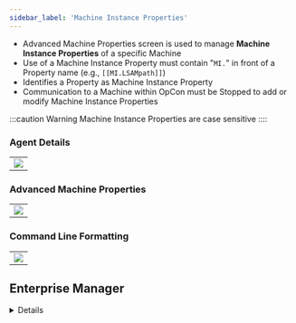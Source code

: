 ```yaml
---
sidebar_label: 'Machine Instance Properties'
---
```


* Advanced Machine Properties screen is used to manage **Machine Instance Properties** of a specific Machine
* Use of a Machine Instance Property must contain "```MI.```" in front of a Property name (e.g., ```[[MI.LSAMpath]]```)  
* Identifies a Property as Machine Instance Property
* Communication to a Machine within OpCon must be Stopped to add or modify Machine Instance Properties

:::caution Warning
Machine Instance Properties are case sensitive
::::  

### Agent Details

||
|---|
|![](../static/imgbasic/sm-agent-details.png)|

### Advanced Machine Properties

||
|---|
|![](../static/imgbasic/sm-administrative-machine-information.png)|

### Command Line Formatting

||
|---|
|![](../static/imgbasic/sm-machine-properties-command-line.png)|

## Enterprise Manager

<details>

#### Agent Details

||
|---|
|![](../static/imgbasic/343.png)|

#### Advanced Machine Properties

||
|---|
|![](../static/imgbasic/344.png)|

#### Command Line Formatting

||
|---|
|![](../static/imgbasic/34501.png)|

</details>
